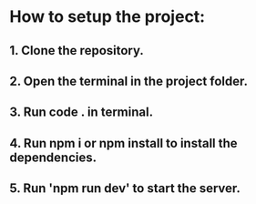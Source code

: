 # How to setup the project:
## 1. Clone the repository.
## 2. Open the terminal in the project folder.
## 3. Run code . in terminal.
## 4. Run npm i or npm install to install the dependencies.
## 5. Run 'npm run dev' to start the server.
